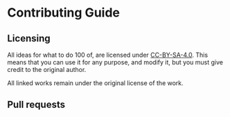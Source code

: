 # Contributing Guide

## Licensing

All ideas for what to do 100 of, are licensed under [CC-BY-SA-4.0](https://creativecommons.org/licenses/by-sa/4.0/). This means that you can use it for any purpose, and modify it, but you must give credit to the original author.

All linked works remain under the original license of the work. 

## Pull requests

<how to make a copy for your own use>

<how to contribute changes back>
<to the original>
<to where you forked this from, or your scenius>
